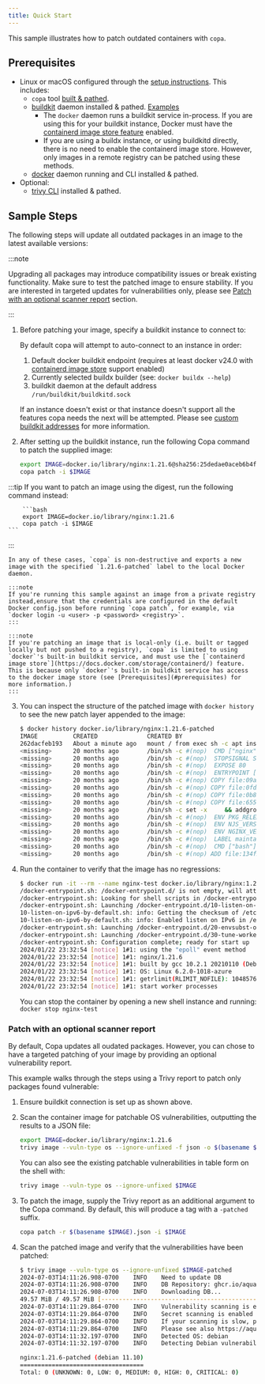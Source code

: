 ```yaml
---
title: Quick Start
---
```


This sample illustrates how to patch outdated containers with `copa`.

## Prerequisites

* Linux or macOS configured through the [setup instructions](./installation.md). This includes:
  * `copa` tool [built & pathed](./installation.md).
  * [buildkit](https://github.com/moby/buildkit/#quick-start) daemon installed & pathed. [Examples](#buildkit-connection-examples)
    * The `docker` daemon runs a buildkit service in-process. If you are using this for your buildkit instance, Docker must have the [containerd image store feature](https://docs.docker.com/storage/containerd/) enabled.
    * If you are using a buildx instance, or using buildkitd directly, there is no need to enable the containerd image store. However, only images in a remote registry can be patched using these methods.
  * [docker](https://docs.docker.com/desktop/linux/install/#generic-installation-steps) daemon running and CLI installed & pathed.
 * Optional:
   * [trivy CLI](https://aquasecurity.github.io/trivy/latest/getting-started/installation/) installed & pathed.  

## Sample Steps

The following steps will update all outdated packages in an image to the latest available versions:

:::note

Upgrading all packages may introduce compatibility issues or break existing functionality. Make sure to test the patched image to ensure stability. If you are interested in targeted updates for vulnerabilities only, please see [Patch with an optional scanner report](#patch-with-an-optional-scanner-report) section.

:::

1. Before patching your image, specify a buildkit instance to connect to:

    By default copa will attempt to auto-connect to an instance in order:
      1. Default docker buildkit endpoint (requires at least docker v24.0 with [containerd image store](https://docs.docker.com/storage/containerd/#enable-containerd-image-store-on-docker-engine) support enabled)
      2. Currently selected buildx builder (see: `docker buildx --help`)
      3. buildkit daemon at the default address `/run/buildkit/buildkitd.sock`

    If an instance doesn't exist or that instance doesn't support all the features copa needs the next will be attempted. Please see [custom buildkit addresses](custom-address.md) for more information.

2. After setting up the buildkit instance, run the following Copa command to patch the supplied image:

    ```bash
    export IMAGE=docker.io/library/nginx:1.21.6@sha256:25dedae0aceb6b4fe5837a0acbacc6580453717f126a095aa05a3c6fcea14dd4
    copa patch -i $IMAGE
    ```
 
 :::tip 
    If you want to patch an image using the digest, run the following command instead: 
    
        ```bash
        export IMAGE=docker.io/library/nginx:1.21.6
        copa patch -i $IMAGE
    ```
    
:::

    In any of these cases, `copa` is non-destructive and exports a new image with the specified `1.21.6-patched` label to the local Docker daemon.

    :::note
    If you're running this sample against an image from a private registry instead,ensure that the credentials are configured in the default Docker config.json before running `copa patch`, for example, via `docker login -u <user> -p <password> <registry>`.
    :::

    :::note
    If you're patching an image that is local-only (i.e. built or tagged locally but not pushed to a registry), `copa` is limited to using `docker`'s built-in buildkit service, and must use the [`containerd image store`](https://docs.docker.com/storage/containerd/) feature. This is because only `docker`'s built-in buildkit service has access to the docker image store (see [Prerequisites](#prerequisites) for more information.)
    :::

3. You can inspect the structure of the patched image with `docker history` to see the new patch layer appended to the image:

    ```bash
    $ docker history docker.io/library/nginx:1.21.6-patched
    IMAGE          CREATED              CREATED BY                                      SIZE      COMMENT
    262dacfeb193   About a minute ago   mount / from exec sh -c apt install --no-ins…   41.1MB    buildkit.exporter.image.v0
    <missing>      20 months ago        /bin/sh -c #(nop)  CMD ["nginx" "-g" "daemon…   0B
    <missing>      20 months ago        /bin/sh -c #(nop)  STOPSIGNAL SIGQUIT           0B
    <missing>      20 months ago        /bin/sh -c #(nop)  EXPOSE 80                    0B
    <missing>      20 months ago        /bin/sh -c #(nop)  ENTRYPOINT ["/docker-entr…   0B
    <missing>      20 months ago        /bin/sh -c #(nop) COPY file:09a214a3e07c919a…   16.4kB
    <missing>      20 months ago        /bin/sh -c #(nop) COPY file:0fd5fca330dcd6a7…   12.3kB
    <missing>      20 months ago        /bin/sh -c #(nop) COPY file:0b866ff3fc1ef5b0…   12.3kB
    <missing>      20 months ago        /bin/sh -c #(nop) COPY file:65504f71f5855ca0…   8.19kB
    <missing>      20 months ago        /bin/sh -c set -x     && addgroup --system -…   64.5MB
    <missing>      20 months ago        /bin/sh -c #(nop)  ENV PKG_RELEASE=1~bullseye   0B
    <missing>      20 months ago        /bin/sh -c #(nop)  ENV NJS_VERSION=0.7.3        0B
    <missing>      20 months ago        /bin/sh -c #(nop)  ENV NGINX_VERSION=1.21.6     0B
    <missing>      20 months ago        /bin/sh -c #(nop)  LABEL maintainer=NGINX Do…   0B
    <missing>      20 months ago        /bin/sh -c #(nop)  CMD ["bash"]                 0B
    <missing>      20 months ago        /bin/sh -c #(nop) ADD file:134f25aec8adf83cb…   91.8MB
    ```

4. Run the container to verify that the image has no regressions:

    ```bash
    $ docker run -it --rm --name nginx-test docker.io/library/nginx:1.21.6-patched
    /docker-entrypoint.sh: /docker-entrypoint.d/ is not empty, will attempt to perform configuration
    /docker-entrypoint.sh: Looking for shell scripts in /docker-entrypoint.d/
    /docker-entrypoint.sh: Launching /docker-entrypoint.d/10-listen-on-ipv6-by-default.sh
    10-listen-on-ipv6-by-default.sh: info: Getting the checksum of /etc/nginx/conf.d/default.conf
    10-listen-on-ipv6-by-default.sh: info: Enabled listen on IPv6 in /etc/nginx/conf.d/default.conf
    /docker-entrypoint.sh: Launching /docker-entrypoint.d/20-envsubst-on-templates.sh
    /docker-entrypoint.sh: Launching /docker-entrypoint.d/30-tune-worker-processes.sh
    /docker-entrypoint.sh: Configuration complete; ready for start up
    2024/01/22 23:32:54 [notice] 1#1: using the "epoll" event method
    2024/01/22 23:32:54 [notice] 1#1: nginx/1.21.6
    2024/01/22 23:32:54 [notice] 1#1: built by gcc 10.2.1 20210110 (Debian 10.2.1-6)
    2024/01/22 23:32:54 [notice] 1#1: OS: Linux 6.2.0-1018-azure
    2024/01/22 23:32:54 [notice] 1#1: getrlimit(RLIMIT_NOFILE): 1048576:1048576
    2024/01/22 23:32:54 [notice] 1#1: start worker processes
    ```
   You can stop the container by opening a new shell instance and running: `docker stop nginx-test`

### Patch with an optional scanner report

By default, Copa updates all oudated packages. However, you can chose to have a targeted patching of your image by providing an optional vulnerability report.

This example walks through the steps using a Trivy report to patch only packages found vulnerable:

1. Ensure buildkit connection is set up as shown above.

2. Scan the container image for patchable OS vulnerabilities, outputting the results to a JSON file:

    ```bash
    export IMAGE=docker.io/library/nginx:1.21.6
    trivy image --vuln-type os --ignore-unfixed -f json -o $(basename $IMAGE).json $IMAGE
    ```

    You can also see the existing patchable vulnerabilities in table form on the shell with:

    ```bash
    trivy image --vuln-type os --ignore-unfixed $IMAGE
    ```

3. To patch the image, supply the Trivy report as an additional argument to the Copa command. By default, this will produce a tag with a `-patched` suffix.

    ```bash
    copa patch -r $(basename $IMAGE).json -i $IMAGE
    ```

4. Scan the patched image and verify that the vulnerabilities have been patched:

    ```bash
    $ trivy image --vuln-type os --ignore-unfixed $IMAGE-patched
    2024-07-03T14:11:26.908-0700	INFO	Need to update DB
    2024-07-03T14:11:26.908-0700	INFO	DB Repository: ghcr.io/aquasecurity/trivy-db
    2024-07-03T14:11:26.908-0700	INFO	Downloading DB...
    49.57 MiB / 49.57 MiB [-------------------------------------------------------------------------] 100.00% 26.35 MiB p/s 2.1s
    2024-07-03T14:11:29.864-0700	INFO	Vulnerability scanning is enabled
    2024-07-03T14:11:29.864-0700	INFO	Secret scanning is enabled
    2024-07-03T14:11:29.864-0700	INFO	If your scanning is slow, please try '--scanners vuln' to disable secret scanning
    2024-07-03T14:11:29.864-0700	INFO	Please see also https://aquasecurity.github.io/trivy/v0.44/docs/scanner/secret/#recommendation for faster secret detection
    2024-07-03T14:11:32.197-0700	INFO	Detected OS: debian
    2024-07-03T14:11:32.197-0700	INFO	Detecting Debian vulnerabilities...

    nginx:1.21.6-patched (debian 11.10)
    ===================================
    Total: 0 (UNKNOWN: 0, LOW: 0, MEDIUM: 0, HIGH: 0, CRITICAL: 0)
    ```
